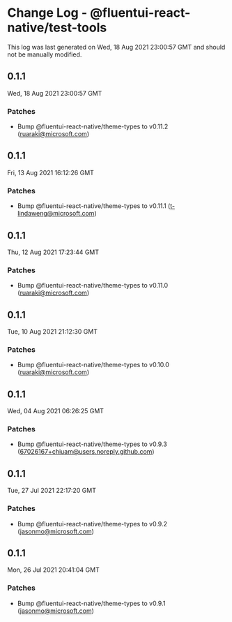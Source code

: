 # Change Log - @fluentui-react-native/test-tools

This log was last generated on Wed, 18 Aug 2021 23:00:57 GMT and should not be manually modified.

<!-- Start content -->

## 0.1.1

Wed, 18 Aug 2021 23:00:57 GMT

### Patches

- Bump @fluentui-react-native/theme-types to v0.11.2 (ruaraki@microsoft.com)

## 0.1.1

Fri, 13 Aug 2021 16:12:26 GMT

### Patches

- Bump @fluentui-react-native/theme-types to v0.11.1 (t-lindaweng@microsoft.com)

## 0.1.1

Thu, 12 Aug 2021 17:23:44 GMT

### Patches

- Bump @fluentui-react-native/theme-types to v0.11.0 (ruaraki@microsoft.com)

## 0.1.1

Tue, 10 Aug 2021 21:12:30 GMT

### Patches

- Bump @fluentui-react-native/theme-types to v0.10.0 (ruaraki@microsoft.com)

## 0.1.1

Wed, 04 Aug 2021 06:26:25 GMT

### Patches

- Bump @fluentui-react-native/theme-types to v0.9.3 (67026167+chiuam@users.noreply.github.com)

## 0.1.1

Tue, 27 Jul 2021 22:17:20 GMT

### Patches

- Bump @fluentui-react-native/theme-types to v0.9.2 (jasonmo@microsoft.com)

## 0.1.1

Mon, 26 Jul 2021 20:41:04 GMT

### Patches

- Bump @fluentui-react-native/theme-types to v0.9.1 (jasonmo@microsoft.com)
